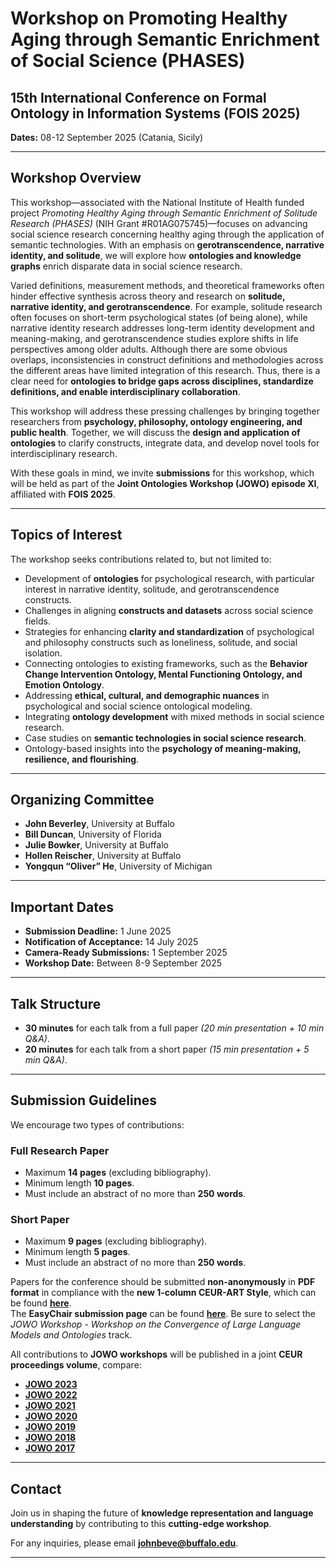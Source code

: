 # Workshop on Promoting Healthy Aging through Semantic Enrichment of Social Science (PHASES)

## 15th International Conference on Formal Ontology in Information Systems (FOIS 2025)

**Dates:** 08-12 September 2025 (Catania, Sicily)

---

## Workshop Overview

This workshop—associated with the National Institute of Health funded project *Promoting Healthy Aging through Semantic Enrichment of Solitude Research (PHASES)* (NIH Grant #R01AG075745)—focuses on advancing social science research concerning healthy aging through the application of semantic technologies. With an emphasis on **gerotranscendence, narrative identity, and solitude**, we will explore how **ontologies and knowledge graphs** enrich disparate data in social science research.

Varied definitions, measurement methods, and theoretical frameworks often hinder effective synthesis across theory and research on **solitude, narrative identity, and gerotranscendence**. For example, solitude research often focuses on short-term psychological states (of being alone), while narrative identity research addresses long-term identity development and meaning-making, and gerotranscendence studies explore shifts in life perspectives among older adults. Although there are some obvious overlaps, inconsistencies in construct definitions and methodologies across the different areas have limited integration of this research. Thus, there is a clear need for **ontologies to bridge gaps across disciplines, standardize definitions, and enable interdisciplinary collaboration**.

This workshop will address these pressing challenges by bringing together researchers from **psychology, philosophy, ontology engineering, and public health**. Together, we will discuss the **design and application of ontologies** to clarify constructs, integrate data, and develop novel tools for interdisciplinary research.

With these goals in mind, we invite **submissions** for this workshop, which will be held as part of the **Joint Ontologies Workshop (JOWO) episode XI**, affiliated with **FOIS 2025**.

---

## Topics of Interest

The workshop seeks contributions related to, but not limited to:

- Development of **ontologies** for psychological research, with particular interest in narrative identity, solitude, and gerotranscendence constructs.
- Challenges in aligning **constructs and datasets** across social science fields.
- Strategies for enhancing **clarity and standardization** of psychological and philosophy constructs such as loneliness, solitude, and social isolation.
- Connecting ontologies to existing frameworks, such as the **Behavior Change Intervention Ontology, Mental Functioning Ontology, and Emotion Ontology**.
- Addressing **ethical, cultural, and demographic nuances** in psychological and social science ontological modeling.
- Integrating **ontology development** with mixed methods in social science research.
- Case studies on **semantic technologies in social science research**.
- Ontology-based insights into the **psychology of meaning-making, resilience, and flourishing**.

---

## Organizing Committee

- **John Beverley**, University at Buffalo  
- **Bill Duncan**, University of Florida  
- **Julie Bowker**, University at Buffalo  
- **Hollen Reischer**, University at Buffalo  
- **Yongqun “Oliver” He**, University of Michigan  

---

## Important Dates

- **Submission Deadline:** 1 June 2025  
- **Notification of Acceptance:** 14 July 2025  
- **Camera-Ready Submissions:** 1 September 2025  
- **Workshop Date:** Between 8-9 September 2025  

---

## Talk Structure

- **30 minutes** for each talk from a full paper *(20 min presentation + 10 min Q&A)*.
- **20 minutes** for each talk from a short paper *(15 min presentation + 5 min Q&A)*.

---

## Submission Guidelines

We encourage two types of contributions:

### **Full Research Paper**
- Maximum **14 pages** (excluding bibliography).
- Minimum length **10 pages**.
- Must include an abstract of no more than **250 words**.

### **Short Paper**
- Maximum **9 pages** (excluding bibliography).
- Minimum length **5 pages**.
- Must include an abstract of no more than **250 words**.

Papers for the conference should be submitted **non-anonymously** in **PDF format** in compliance with the **new 1-column CEUR-ART Style**, which can be found **[here](#)**.  
The **EasyChair submission page** can be found **[here](#)**. Be sure to select the *JOWO Workshop - Workshop on the Convergence of Large Language Models and Ontologies* track.

All contributions to **JOWO workshops** will be published in a joint **CEUR proceedings volume**, compare:
- **[JOWO 2023](#)**
- **[JOWO 2022](#)**
- **[JOWO 2021](#)**
- **[JOWO 2020](#)**
- **[JOWO 2019](#)**
- **[JOWO 2018](#)**
- **[JOWO 2017](#)**

---

## Contact

Join us in shaping the future of **knowledge representation and language understanding** by contributing to this **cutting-edge workshop**.

For any inquiries, please email **[johnbeve@buffalo.edu](mailto:johnbeve@buffalo.edu)**.

---

